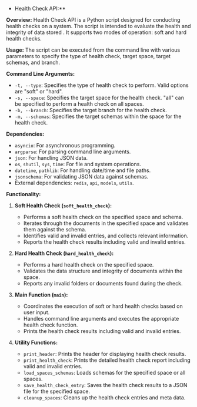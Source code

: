 * Health Check API:**

**Overview:** Health Check API is a Python script designed for conducting health checks on a system. The script is intended to evaluate the health and integrity of data stored . It supports two modes of operation: soft and hard health checks.

**Usage:** The script can be executed from the command line with various parameters to specify the type of health check, target space, target schemas, and branch.

**Command Line Arguments:**

-   `-t, --type`: Specifies the type of health check to perform. Valid options are "soft" or "hard".
-   `-s, --space`: Specifies the target space for the health check. "all" can be specified to perform a health check on all spaces.
-   `-b, --branch`: Specifies the target branch for the health check.
-   `-m, --schemas`: Specifies the target schemas within the space for the health check.

**Dependencies:**

-   `asyncio`: For asynchronous programming.
-   `argparse`: For parsing command line arguments.
-   `json`: For handling JSON data.
-   `os`, `shutil`, `sys`, `time`: For file and system operations.
-   `datetime`, `pathlib`: For handling date/time and file paths.
-   `jsonschema`: For validating JSON data against schemas.
-   External dependencies: `redis`, `api`, `models`, `utils`.

**Functionality:**

1.  **Soft Health Check (`soft_health_check`):**
    
    -   Performs a soft health check on the specified space and schema.
    -   Iterates through the documents in the specified space and validates them against the schema.
    -   Identifies valid and invalid entries, and collects relevant information.
    -   Reports the health check results including valid and invalid entries.
2.  **Hard Health Check (`hard_health_check`):**
    
    -   Performs a hard health check on the specified space.
    -   Validates the data structure and integrity of documents within the space.
    -   Reports any invalid folders or documents found during the check.
3.  **Main Function (`main`):**
    
    -   Coordinates the execution of soft or hard health checks based on user input.
    -   Handles command line arguments and executes the appropriate health check function.
    -   Prints the health check results including valid and invalid entries.
4.  **Utility Functions:**
    
    -   `print_header`: Prints the header for displaying health check results.
    -   `print_health_check`: Prints the detailed health check report including valid and invalid entries.
    -   `load_spaces_schemas`: Loads schemas for the specified space or all spaces.
    -   `save_health_check_entry`: Saves the health check results to a JSON file for the specified space.
    -   `cleanup_spaces`: Cleans up the health check entries and meta data.

